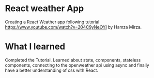 # React weather App

Creating a React Weather app following tutorial https://www.youtube.com/watch?v=204C9yNeOYI by Hamza Mirza. 

# What I learned

Completed the Tutorial. Learned about state, components, stateless components, connecting to the openweather api using async and finally have a better understanding of css with React. 

